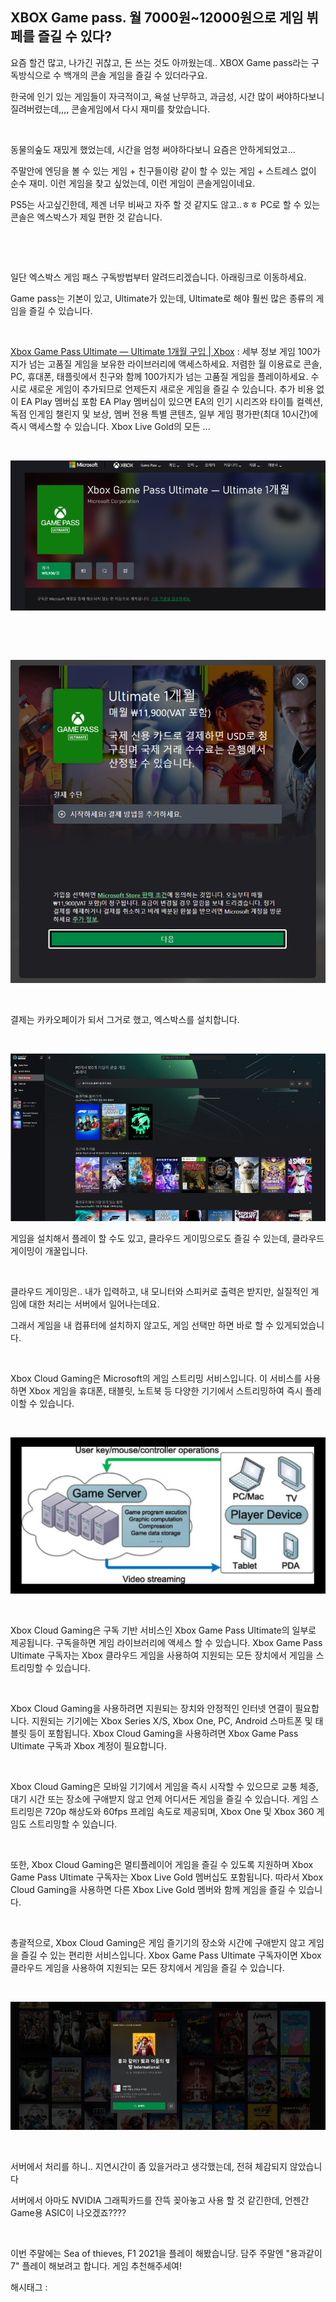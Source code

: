 ## XBOX Game pass. 월 7000원~12000원으로 게임 뷔페를 즐길 수 있다?

요즘 할건 많고, 나가긴 귀찮고, 돈 쓰는 것도 아까웠는데.. XBOX Game pass라는 구독방식으로 수 백개의 콘솔 게임을 즐길 수 있더라구요.

한국에 인기 있는 게임들이 자극적이고, 욕설 난무하고, 과금성, 시간 많이 써야하다보니 질려버렸는데,,,, 콘솔게임에서 다시 재미를 찾았습니다.

​

동물의숲도 재밌게 했었는데, 시간을 엄청 써야하다보니 요즘은 안하게되었고...

주말안에 엔딩을 볼 수 있는 게임 + 친구들이랑 같이 할 수 있는 게임 + 스트레스 없이 순수 재미. 이런 게임을 찾고 싶었는데, 이런 게임이 콘솔게임이네요.

PS5는 사고싶긴한데, 제겐 너무 비싸고 자주 할 것 같지도 않고..ㅎㅎ PC로 할  수 있는 콘솔은 엑스박스가 제일 편한 것 같습니다.

​

​

일단 엑스박스 게임 패스 구독방법부터 알려드리겠습니다. 아래링크로 이동하세요.

Game pass는 기본이 있고, Ultimate가 있는데, Ultimate로 해야 훨씬 많은 종류의 게임을 즐길 수 있습니다.

​

[Xbox Game Pass Ultimate — Ultimate 1개월 구입 | Xbox](https://www.xbox.com/ko-KR/games/store/xbox-game-pass-ultimate/cfq7ttc0khs0) : 세부 정보 게임 100가지가 넘는 고품질 게임을 보유한 라이브러리에 액세스하세요. 저렴한 월 이용료로 콘솔, PC, 휴대폰, 태플릿에서 친구와 함께 100가지가 넘는 고품질 게임을 플레이하세요. 수시로 새로운 게임이 추가되므로 언제든지 새로운 게임을 즐길 수 있습니다. 추가 비용 없이 EA Play 멤버십 포함​ EA Play 멤버십이 있으면 EA의 인기 시리즈와 타이틀 컬렉션, 독점 인게임 챌린지 및 보상, 멤버 전용 특별 콘텐츠, 일부 게임 평가판(최대 10시간)에 즉시 액세스할 수 있습니다. Xbox Live Gold의 모든 ...

​

![0](./asset/0.png)

​

​

![1](./asset/1.png)

​

결제는 카카오페이가 되서 그거로 했고, 엑스박스를 설치합니다.

​

![2](./asset/2.png)

게임을 설치해서 플레이 할 수도 있고, 클라우드 게이밍으로도 즐길 수 있는데, 클라우드 게이밍이 개꿀입니다.

​

클라우드 게이밍은.. 내가 입력하고, 내 모니터와 스피커로 출력은 받지만, 실질적인 게임에 대한 처리는 서버에서 일어나는데요.

그래서 게임을 내 컴퓨터에 설치하지 않고도, 게임 선택만 하면 바로 할 수 있게되었습니다.

​

Xbox Cloud Gaming은 Microsoft의 게임 스트리밍 서비스입니다. 이 서비스를 사용하면 Xbox 게임을 휴대폰, 태블릿, 노트북 등 다양한 기기에서 스트리밍하여 즉시 플레이할 수 있습니다.

​

![3](./asset/3.png)

​

Xbox Cloud Gaming은 구독 기반 서비스인 Xbox Game Pass Ultimate의 일부로 제공됩니다. 구독을하면 게임 라이브러리에 액세스 할 수 있습니다. Xbox Game Pass Ultimate 구독자는 Xbox 클라우드 게임을 사용하여 지원되는 모든 장치에서 게임을 스트리밍할 수 있습니다.

​

Xbox Cloud Gaming을 사용하려면 지원되는 장치와 안정적인 인터넷 연결이 필요합니다. 지원되는 기기에는 Xbox Series X/S, Xbox One, PC, Android 스마트폰 및 태블릿 등이 포함됩니다. Xbox Cloud Gaming을 사용하려면 Xbox Game Pass Ultimate 구독과 Xbox 계정이 필요합니다.

​

Xbox Cloud Gaming은 모바일 기기에서 게임을 즉시 시작할 수 있으므로 교통 체증, 대기 시간 또는 장소에 구애받지 않고 언제 어디서든 게임을 즐길 수 있습니다. 게임 스트리밍은 720p 해상도와 60fps 프레임 속도로 제공되며, Xbox One 및 Xbox 360 게임도 스트리밍할 수 있습니다.

​

또한, Xbox Cloud Gaming은 멀티플레이어 게임을 즐길 수 있도록 지원하며 Xbox Game Pass Ultimate 구독자는 Xbox Live Gold 멤버십도 포함됩니다. 따라서 Xbox Cloud Gaming을 사용하면 다른 Xbox Live Gold 멤버와 함께 게임을 즐길 수 있습니다.

​

총괄적으로, Xbox Cloud Gaming은 게임 즐기기의 장소와 시간에 구애받지 않고 게임을 즐길 수 있는 편리한 서비스입니다. Xbox Game Pass Ultimate 구독자이면 Xbox 클라우드 게임을 사용하여 지원되는 모든 장치에서 게임을 즐길 수 있습니다.

​

![4](./asset/4.png)

​

서버에서 처리를 하니.. 지연시간이 좀 있을거라고 생각했는데, 전혀 체감되지 않았습니다

서버에서 아마도 NVIDIA 그래픽카드를 잔뜩 꽂아놓고 사용 할 것 같긴한데, 언젠간 Game용 ASIC이 나오겠죠???? 

​

이번 주말에는 Sea of thieves, F1 2021을 플레이 해봤습니당. 담주 주말엔 "용과같이7" 플레이 해보려고 합니다. 게임 추천해주세여!

 해시태그 : 